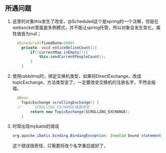 ## 所遇问题

1. 这里的对象this发生了改变，@Scheduled这个是spring的一个注解，但是在websocket里面是多例模式，并不能让spring托管，所以对象会发生变化，属性值皆为null；

   ~~~java
     @Scheduled(fixedRate=1000)
       private  void noticeOnlineCount(){
           if(!currentMap.isEmpty()){
               this.sendCurrentPeopleCount();
           }
       }
   ~~~

2. 使用rabbitmq时，绑定交换机类型，如果将DirectExchange，改成topicExchange，方法类型变了，一定要改变交换机的注册名字，不然会报错。

   ~~~java
     @Bean
       TopicExchange scrollingExchange() {
     //      SCROLLING_EXCHANGE值要改变
           return new TopicExchange(SCROLLING_EXCHANGE);
       }
   ~~~

3. 时常出现mybatis的错误

   ~~~java 
   org.apache.ibatis.binding.BindingException: Invalid bound statement (not found): com.example.dao.mapper.ScrollingMapper.saveScrolling
   ~~~

   这个错误很奇怪，只需要将<mapper namespace>改个名字重启就好了，
